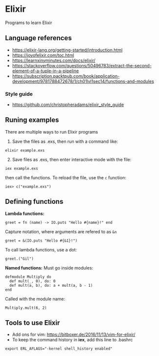 # Elixir
Programs to learn Elixir

## Language references
- https://elixir-lang.org/getting-started/introduction.html
- https://joyofelixir.com/toc.html
- https://learnxinyminutes.com/docs/elixir/
- https://stackoverflow.com/questions/50496783/extract-the-second-element-of-a-tuple-in-a-pipeline
- https://subscription.packtpub.com/book/application-development/9781788472678/1/ch01lvl1sec14/functions-and-modules

### Style guide
- https://github.com/christopheradams/elixir_style_guide

## Runing examples
There are multiple ways to run Elixir programs
1. Save the files as .exs, then run with a command like:
```
elixir example.exs
```
2. Save files as .exs, then enter interactive mode with the file:
```
iex example.exs
```
then call the functions. To reload the file, use the `c` function:
```
iex> c("example.exs")
```

## Defining functions
**Lambda functions:**
```
greet = fn (name) -> IO.puts "Hello #{name}!" end
```

Capture notation, where arguments are refered to as `&n`
```
greet = &(IO.puts "Hello #{&1}!")
```

To call lambda functions, use a dot:
```
greet.("Gil")
```

**Named functions:**
Must go inside modules:
```
defmodule Multiply do
  def mult(_, 0), do: 0
  def mult(a, b), do: a + mult(a, b - 1)
end
```

Called with the module name:
```
Multiply.mult(6, 2)
```

## Tools to use Elixir
- Add ons for vim: https://bitboxer.de/2016/11/13/vim-for-elixir/
- To keep the command history in **iex**, add this line to .bashrc
```
export ERL_AFLAGS="-kernel shell_history enabled"
```
